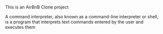 This is an AirBnB Clone project

A command interpreter, also known as a command-line interpreter or shell, is a program that interprets text commands entered by the user and executes them
